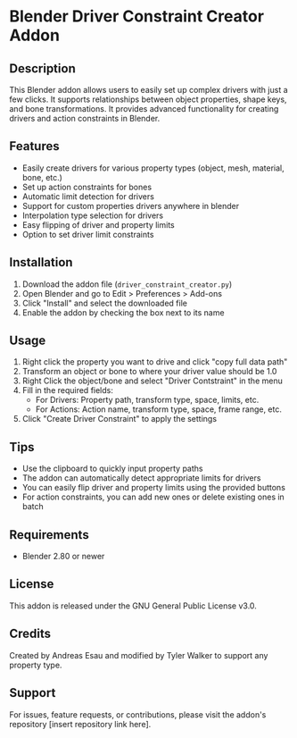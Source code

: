 # Blender Driver Constraint Creator Addon

## Description
This Blender addon allows users to easily set up complex drivers with just a few clicks. It supports relationships between object properties, shape keys, and bone transformations. It provides advanced functionality for creating drivers and action constraints in Blender.

## Features
- Easily create drivers for various property types (object, mesh, material, bone, etc.)
- Set up action constraints for bones
- Automatic limit detection for drivers
- Support for custom properties drivers anywhere in blender
- Interpolation type selection for drivers
- Easy flipping of driver and property limits
- Option to set driver limit constraints

## Installation
1. Download the addon file (`driver_constraint_creator.py`)
2. Open Blender and go to Edit > Preferences > Add-ons
3. Click "Install" and select the downloaded file
4. Enable the addon by checking the box next to its name

## Usage
1. Right click the property you want to drive and click "copy full data path"
2. Transform an object or bone to where your driver value should be 1.0
3. Right Click the object/bone and select "Driver Contstraint" in the menu
4. Fill in the required fields:
   - For Drivers: Property path, transform type, space, limits, etc.
   - For Actions: Action name, transform type, space, frame range, etc.
5. Click "Create Driver Constraint" to apply the settings

## Tips
- Use the clipboard to quickly input property paths
- The addon can automatically detect appropriate limits for drivers
- You can easily flip driver and property limits using the provided buttons
- For action constraints, you can add new ones or delete existing ones in batch

## Requirements
- Blender 2.80 or newer

## License
This addon is released under the GNU General Public License v3.0.

## Credits
Created by Andreas Esau and modified by Tyler Walker to support any property type.

## Support
For issues, feature requests, or contributions, please visit the addon's repository [insert repository link here].